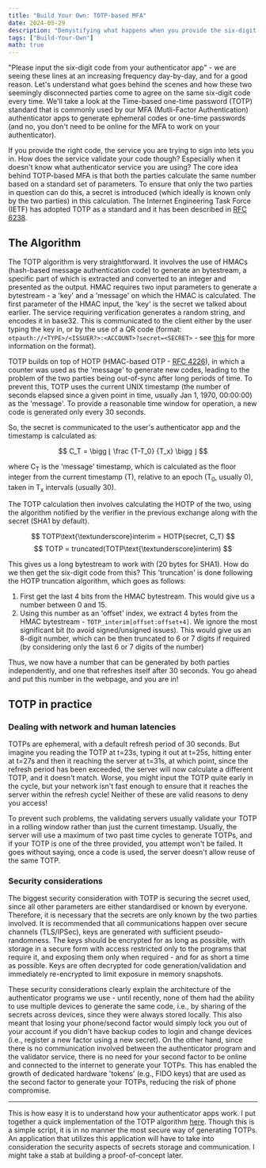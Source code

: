 ```yaml
---
title: "Build Your Own: TOTP-based MFA"
date: 2024-05-29
description: "Demystifying what happens when you provide the six-digit code from your MFA app by building our own TOTP implementation."
tags: ["Build-Your-Own"]
math: true
---
```


"Please input the six-digit code from your authenticator app" - we are seeing these lines at an increasing frequency day-by-day, and for a good reason. Let's understand what goes behind the scenes and how these two seemingly disconnected parties come to agree on the same six-digit code every time. We'll take a look at the Time-based one-time password (TOTP) standard that is commonly used by our MFA (Mutli-Factor Authentication) authenticator apps to generate ephemeral codes or one-time passwords (and no, you don't need to be online for the MFA to work on your authenticator).

If you provide the right code, the service you are trying to sign into lets you in. How does the service validate your code though? Especially when it doesn't know what authenticator service you are using? The core idea behind TOTP-based MFA is that both the parties calculate the same number based on a standard set of parameters. To ensure that only the two parties in question can do this, a secret is introduced (which ideally is known only by the two parties) in this calculation. The Internet Engineering Task Force (IETF) has adopted TOTP as a standard and it has been described in [RFC 6238](https://datatracker.ietf.org/doc/html/rfc6238).


## The Algorithm

The TOTP algorithm is very straightforward. It involves the use of HMACs (hash-based message authentication code) to generate an bytestream, a specific part of which is extracted and converted to an integer and presented as the output. HMAC requires two input parameters to generate a bytestream - a 'key' and a 'message' on which the HMAC is calculated. The first parameter of the HMAC input, the 'key' is the secret we talked about earlier. The service requiring verification generates a random string, and encodes it in base32. This is communicated to the client either by the user typing the key in, or by the use of a QR code (format: `otpauth://<TYPE>/<ISSUER?>:<ACCOUNT>?secret=<SECRET>` - see [this](https://github.com/google/google-authenticator/wiki/Key-Uri-Format) for more information on the format).

TOTP builds on top of HOTP (HMAC-based OTP - [RFC 4226](https://datatracker.ietf.org/doc/html/rfc4226)), in which a counter was used as the 'message' to generate new codes, leading to the problem of the two parties being out-of-sync after long periods of time. To prevent this, TOTP uses the current UNIX timestamp (the number of seconds elapsed since a given point in time, usually Jan 1, 1970, 00:00:00) as the 'message'. To provide a reasonable time window for operation, a new code is generated only every 30 seconds.

So, the secret is communicated to the user's authenticator app and the timestamp is calculated as:

$$
    C_T = \bigg ⌊ \frac {T-T_0} {T_x} \bigg ⌋
$$

where C<sub>T</sub> is the 'message' timestamp, which is calculated as the floor integer from the current timestamp (T), relative to an epoch (T<sub>0</sub>, usually 0), taken in T<sub>x</sub> intervals (usually 30).

The TOTP calculation then involves calculating the HOTP of the two, using the algorithm notified by the verifier in the previous exchange along with the secret (SHA1 by default). 

$$
    TOTP\text{\textunderscore}interim = HOTP(secret, C_T)
$$
$$
    TOTP = truncated(TOTP\text{\textunderscore}interim)
$$

This gives us a long bytestream to work with (20 bytes for SHA1). How do we then get the six-digit code from this? This 'truncation' is done following the HOTP truncation algorithm, which goes as follows:

1. First get the last 4 bits from the HMAC bytestream. This would give us a number between 0 and 15.
2. Using this number as an 'offset' index, we extract 4 bytes from the HMAC bytestream - `TOTP_interim[offset:offset+4]`. We ignore the most significant bit (to avoid signed/unsigned issues). This would give us an 8-digit number, which can be then truncated to 6 or 7 digits if required (by considering only the last 6 or 7 digits of the number)

Thus, we now have a number that can be generated by both parties independently, and one that refreshes itself after 30 seconds. You go ahead and put this number in the webpage, and you are in!


## TOTP in practice

### Dealing with network and human latencies

TOTPs are ephemeral, with a default refresh period of 30 seconds. But imagine you reading the TOTP at t=23s, typing it out at t=25s, hitting enter at t=27s and then it reaching the server at t=31s, at which point, since the refresh period has been exceeded, the server will now calculate a different TOTP, and it doesn't match. Worse, you might input the TOTP quite early in the cycle, but your network isn't fast enough to ensure that it reaches the server within the refresh cycle! Neither of these are valid reasons to deny you access!

To prevent such problems, the validating servers usually validate your TOTP in a rolling window rather than just the current timestamp. Usually, the server will use a maximum of two past time cycles to generate TOTPs, and if your TOTP is one of the three provided, you attempt won't be failed. It goes without saying, once a code is used, the server doesn't allow reuse of the same TOTP.

### Security considerations

The biggest security consideration with TOTP is securing the secret used, since all other parameters are either standardised or known by everyone. Therefore, it is necessary that the secrets are only known by the two parties involved. It is recommended that all communications happen over secure channels (TLS/IPSec), keys are generated with sufficient pseudo-randomness. The keys should be encrypted for as long as possible, with storage in a secure form with access restricted only to the programs that require it, and exposing them only when required - and for as short a time as possible. Keys are often decrypted for code generation/validation and immediately re-encrypted to limit exposure in memory snapshots.

These security considerations clearly explain the architecture of the authenticator programs we use - until recently, none of them had the ability to use multiple devices to generate the same code, i.e., by sharing of the secrets across devices, since they were always stored locally. This also meant that losing your phone/second factor would simply lock you out of your account if you didn't have backup codes to login and change devices (i.e., register a new factor using a new secret). On the other hand, since there is no communication involved between the authenticator program and the validator service, there is no need for your second factor to be online and connected to the internet to generate your TOTPs. This has enabled the growth of dedicated hardware 'tokens' (e.g., FIDO keys) that are used as the second factor to generate your TOTPs, reducing the risk of phone compromise.

---

This is how easy it is to understand how your authenticator apps work. I put together a quick implementation of the TOTP algorithm [here](https://github.com/TheComputeGuy/Build-Your-Own-TOTP-2FA). Though this is a simple script, it is in no manner the most secure way of generating TOTPs. An application that utilizes this application will have to take into consideration the security aspects of secrets storage and communication. I might take a stab at building a proof-of-concept later.
